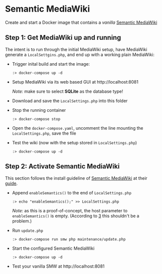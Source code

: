 # Semantic MediaWiki

Create and start a Docker image that contains a _vanilla_ [Semantic MediaWiki][1]


## Step 1: Get MediaWiki up and running

The intent is to run through the initial MediaWiki setup, have MediaWiki generate a 
`LocalSettgins.php`, and end up with a working plain MediaWiki:

* Trigger inital build and start the image: 

  ```
  :> docker-compose up -d
  ```

* Setup MediaWiki via its web based GUI at http://localhost:8081

  _Note:_ make sure to select **SQLite** as the database type!

* Download and save the `LocalSettings.php` into this folder

* Stop the running container

  ```
  :> docker-compose stop
  ```

* Open the `docker-compose.yaml`, uncomment the line mounting the `LocalSettings.php`, save the file

* Test the wiki (now with the setup stored in `LocalSettings.php`)

  ```
  :> docker-compose up -d
  ```


## Step 2: Activate Semantic MediaWiki

This section follows the install guideline of [Semantic MediaWiki][1] at their [guide][2].

* Append `enableSemantics()` to the end of `LocalSettings.php`

  ```
  :> echo "enableSemantics();" >> LocalSettings.php
  ```
  _Note:_ as this is a proof-of-concept, the host parameter to `enableSemantics()` is empty. (According
  to [3] this shouldn't be a problem.) 
  
* Run `update.php`
 
  ```
  :> docker-compose run smw php maintenance/update.php
  ```
  
* Start the configured Semantic MediaWiki

  ```
  :> docker-compose up -d
  ```

* Test your vanilla SMW  at http://localhost:8081
    

[1]: https://www.semantic-mediawiki.org
[2]: https://www.semantic-mediawiki.org/wiki/Help:Installation/Quick_guide
[3]: https://www.semantic-mediawiki.org/w/index.php?title=Help:EnableSemantics
